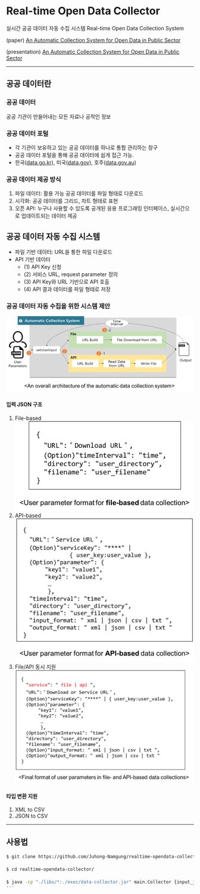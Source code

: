 ﻿
# Real-time Open Data Collector

실시간 공공 데이터 자동 수집 시스템
Real-time Open Data Collection System

(paper) [An Automatic Collection System for Open Data in Public Sector](https://github.com/Juhong-Namgung/realtime-opendata-collector/blob/master/paper/%5Bpaper%5DAn%20Automatic%20Collection%20System%20for%20Open%20Data%20in%20Public%20Sector.pdf)

(presentation) [An Automatic Collection System for Open Data in Public Sector](https://github.com/Juhong-Namgung/realtime-opendata-collector/blob/master/paper/%5Bpresentation%5DAn%20Automatic%20Collection%20System%20for%20Open%20Data%20in%20the%20Public%20Sector-Oral.pdf)

--- 
## 공공 데이터란
### 공공 데이터 
공공 기관이 만들어내는 모든 자료나 공적인 정보

### 공공 데이터 포털
 - 각 기관이 보유하고 있는 공공 데이터를 하나로 통합 관리하는 창구
 - 공공 데이터 포털을 통해 공공 데이터에 쉽게 접근 가능.
 - 한국([data.go.kr](http://data.go.kr)), 미국([data.gov](http://data.gov)), 호주([data.gov.au](http://data.gov.au))
### 공공 데이터 제공 방식
 1) 파일 데이터: 활용 가능 공공 데이터를 파일 형태로 다운로드
 2) 시각화: 공공 데이터를 그리드, 차트 형태로 표현
 3) 오픈 API: 누구나 사용할 수 있도록 공개된 응용 프로그래밍 인터페이스, 
                       실시간으로 업데이트되는 데이터 제공 
                       


## 공공 데이터 자동 수집 시스템

 * 파일 기반 데이터: URL을 통한 파일 다운로드
 * API 기반 데이터
	 * (1) API Key 신청
	 * (2) 서비스 URL, request parameter 정의
	 * (3) API Key와 URL 기반으로 API 호출
	 * (4) API 결과 데이터를 파일 형태로 저장

### 공공 데이터 자동 수집을 위한 시스템 제안
![system.png](./paper/system.png)

#### 입력 JSON 구조
1) File-based
![file.png](./paper/file.png)
2) API-based
![api.png](./paper/api.png)
3) File/API 동시 지원
![final.png](./paper/final.png)


#### 타입 변환 지원
1) XML to CSV
2) JSON to CSV

--- 
## 사용법


```bash 
$ git clone https://github.com/Juhong-Namgung/realtime-opendata-collector.git

$ cd realtime-opendata-collector/

$ java -cp "./libs/*:./exec/data-collector.jar" main.Collector {input_json_file_path}
'''

